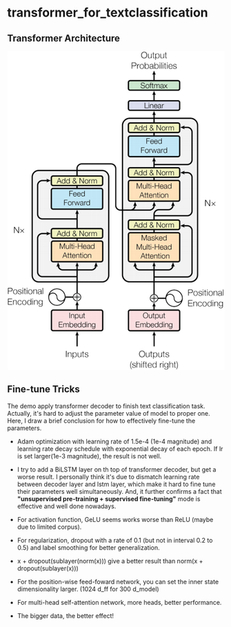# transformer_for_textclassification

## Transformer Architecture
<img src="imgs/trans_structure.png" style='align: center'/>

## Fine-tune Tricks
The demo apply transformer decoder to finish text classification task. Actually, it's hard to adjust the parameter value of model to proper one. Here, I draw a brief conclusion for how to effectively fine-tune the parameters.

+ Adam optimization with learning rate of 1.5e-4 (1e-4 magnitude) and learning rate decay schedule with exponential decay of each epoch. If lr is set larger(1e-3 magnitude), the result is not well.

+ I try to add a BiLSTM layer on th top of transformer decoder, but get a worse result. I personally think it's due to dismatch learning rate between decoder layer and lstm layer, which make it hard to fine tune their parameters well simultaneously. And, it further confirms a fact that **"unsupervised pre-training + supervised fine-tuning"** mode is effective and well done nowadays.

+ For activation function, GeLU seems works worse than ReLU (maybe due to limited corpus).

+ For regularization, dropout with a rate of 0.1 (but not in interval 0.2 to 0.5) and label smoothing for better generalization.

+ x + dropout(sublayer(norm(x))) give a better result than norm(x + dropout(sublayer(x)))

+ For the position-wise feed-foward network, you can set the inner state dimensionality larger. (1024 d_ff for 300 d_model)

+ For multi-head self-attention network, more heads, better performance. 

+ The bigger data, the better effect!
